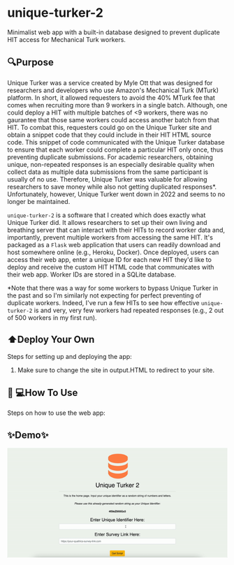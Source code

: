 # unique-turker-2

Minimalist web app with a built-in database designed to prevent duplicate HIT access for Mechanical Turk workers.

## 🔍Purpose

Unique Turker was a service created by Myle Ott that was designed for researchers and developers who use Amazon's Mechanical Turk (MTurk) platform. In short, it allowed requesters to avoid the 40% MTurk fee that comes when recruiting more than 9 workers in a single batch. Although, one could deploy a HIT with multiple batches of <9 workers, there was no gaurantee that those same workers could access another batch from that HIT. To combat this, requesters could go on the Unique Turker site and obtain a snippet code that they could include in their HIT HTML source code. This snippet of code communicated with the Unique Turker database to ensure that each worker could complete a particular HIT only once, thus preventing duplicate submissions. For academic researchers, obtaining unique, non-repeated responses is an especially desirable quality when collect data as multiple data submissions from the same participant is usually of no use. Therefore, Unique Turker was valuable for allowing researchers to save money while also not getting duplicated responses\*. Unfortunately, however, Unique Turker went down in 2022 and seems to no longer be maintained.

`unique-turker-2` is a software that I created which does exactly what Unique Turker did. It allows researchers to set up their own living and breathing server that can interact with their HITs to record worker data and, importantly, prevent multiple workers from accessing the same HIT. It's packaged as a `Flask` web application that users can readily download and host somewhere online (e.g., Heroku, Docker). Once deployed, users can access their web app, enter a unique ID for each new HIT they'd like to deploy and receive the custom HIT HTML code that communicates with their web app. Worker IDs are stored in a SQLite database.

\*Note that there was a way for some workers to bypass Unique Turker in the past and so I'm similarly not expecting for perfect preventing of duplicate workers. Indeed, I've run a few HITs to see how effective `unique-turker-2` is and very, very few workers had repeated responses (e.g., 2 out of 500 workers in my first run).

## ⬆️Deploy Your Own

Steps for setting up and deploying the app:

1. Make sure to change the site in output.HTML to redirect to your site.

## 👨 💻How To Use

Steps on how to use the web app:

## ✨Demo✨

![](demo.gif)
